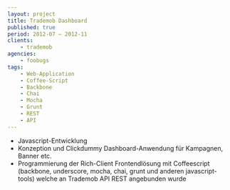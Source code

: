 ```yaml
---
layout: project
title: Trademob Dashboard
published: true
period: 2012-07 – 2012-11
clients:
    - trademob
agencies:
    - foobugs
tags:
    - Web-Application
    - Coffee-Script
    - Backbone
    - Chai
    - Mocha
    - Grunt
    - REST
    - API
---
```

- Javascript-Entwicklung
- Konzeption und Clickdummy Dashboard-Anwendung für Kampagnen, Banner etc.
- Programmierung der Rich-Client Frontendlösung mit Coffeescript (backbone, underscore, mocha, chai, grunt und anderen javascript-tools) welche an Trademob API REST angebunden wurde
